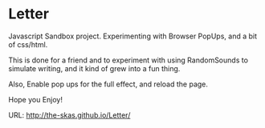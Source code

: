 Letter
======
Javascript Sandbox project. Experimenting with Browser PopUps, and a bit of css/html.

This is done for a friend and to experiment with using RandomSounds to simulate writing, and it kind of grew into a fun thing.

Also, Enable pop ups for the full effect, and reload the page.

Hope you Enjoy!

URL: http://the-skas.github.io/Letter/

